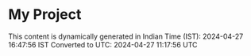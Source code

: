 # My Project

This content is dynamically generated in Indian Time (IST): 2024-04-27 16:47:56 IST
Converted to UTC: 2024-04-27 11:17:56 UTC
